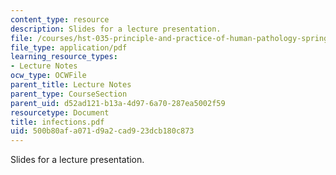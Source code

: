 ```yaml
---
content_type: resource
description: Slides for a lecture presentation.
file: /courses/hst-035-principle-and-practice-of-human-pathology-spring-2003/500b80afa071d9a2cad923dcb180c873_infections.pdf
file_type: application/pdf
learning_resource_types:
- Lecture Notes
ocw_type: OCWFile
parent_title: Lecture Notes
parent_type: CourseSection
parent_uid: d52ad121-b13a-4d97-6a70-287ea5002f59
resourcetype: Document
title: infections.pdf
uid: 500b80af-a071-d9a2-cad9-23dcb180c873
---
```

Slides for a lecture presentation.

